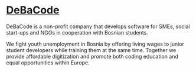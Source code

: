 # [DeBaCode](debacode.de)

DeBaCode is a non-profit company that develops software for SMEs, social start-ups and NGOs in cooperation with Bosnian students.

We fight youth unemployment in Bosnia by offering living wages to junior student developers while training them at the same time.
Together we provide affordable digitization and promote both coding education and equal opportunities within Europe.
